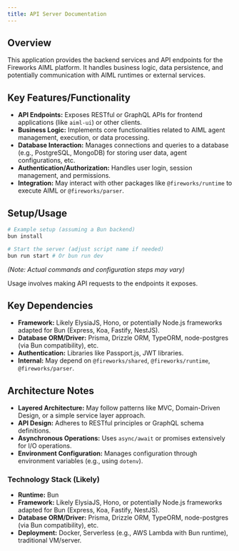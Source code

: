 ```yaml
---
title: API Server Documentation
---
```


## Overview

This application provides the backend services and API endpoints for the Fireworks AIML platform. It handles business logic, data persistence, and potentially communication with AIML runtimes or external services.

## Key Features/Functionality

- **API Endpoints:** Exposes RESTful or GraphQL APIs for frontend applications (like `aiml-ui`) or other clients.
- **Business Logic:** Implements core functionalities related to AIML agent management, execution, or data processing.
- **Database Interaction:** Manages connections and queries to a database (e.g., PostgreSQL, MongoDB) for storing user data, agent configurations, etc.
- **Authentication/Authorization:** Handles user login, session management, and permissions.
- **Integration:** May interact with other packages like `@fireworks/runtime` to execute AIML or `@fireworks/parser`.

## Setup/Usage

```bash
# Example setup (assuming a Bun backend)
bun install

# Start the server (adjust script name if needed)
bun run start # Or bun run dev
```

_(Note: Actual commands and configuration steps may vary)_

Usage involves making API requests to the endpoints it exposes.

## Key Dependencies

- **Framework:** Likely ElysiaJS, Hono, or potentially Node.js frameworks adapted for Bun (Express, Koa, Fastify, NestJS).
- **Database ORM/Driver:** Prisma, Drizzle ORM, TypeORM, node-postgres (via Bun compatibility), etc.
- **Authentication:** Libraries like Passport.js, JWT libraries.
- **Internal:** May depend on `@fireworks/shared`, `@fireworks/runtime`, `@fireworks/parser`.

## Architecture Notes

- **Layered Architecture:** May follow patterns like MVC, Domain-Driven Design, or a simple service layer approach.
- **API Design:** Adheres to RESTful principles or GraphQL schema definitions.
- **Asynchronous Operations:** Uses `async/await` or promises extensively for I/O operations.
- **Environment Configuration:** Manages configuration through environment variables (e.g., using `dotenv`).

### Technology Stack (Likely)

- **Runtime:** Bun
- **Framework:** Likely ElysiaJS, Hono, or potentially Node.js frameworks adapted for Bun (Express, Koa, Fastify, NestJS).
- **Database ORM/Driver:** Prisma, Drizzle ORM, TypeORM, node-postgres (via Bun compatibility), etc.
- **Deployment:** Docker, Serverless (e.g., AWS Lambda with Bun runtime), traditional VM/server.
